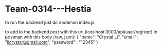 # Team-0314---Hestia
to run the backend just do nodemon index.js

to add to the backend post with this url (localhost:3000/api/user/register)  in postman with this body (raw, json):
{
	"name": "Crystal Li",
	"email": "licrystal@gmail.com",
	"password" : "12345"
}

